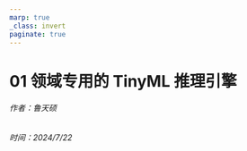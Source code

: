```yaml
---
marp: true
_class: invert
paginate: true
---
```

<!-- _header: 'Compute InkJet Lab' -->
<!-- _footer: evo | [Github](https://github.com/lancerstadium/evo/tree/ml) | [Docs](https://lancerstadium.github.io/evo/docs) -->

# 01 领域专用的 TinyML 推理引擎

###### 作者：鲁天硕
###### 时间：2024/7/22
